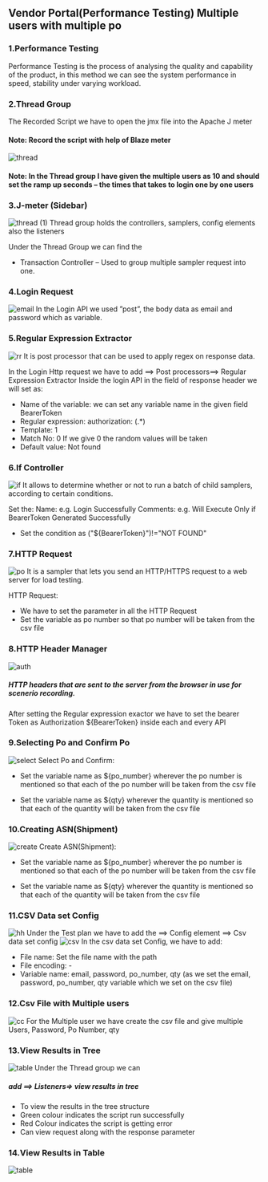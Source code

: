 ## Vendor Portal(Performance Testing) Multiple users with multiple po 
### 1.Performance Testing
Performance Testing is the process of analysing the quality and capability of the product, in this method we can see the system performance in speed, stability under varying workload. 
### 2.Thread Group 
The Recorded Script we have to open the jmx file into the Apache J meter 
#### Note: Record the script with help of Blaze meter 
![thread](https://user-images.githubusercontent.com/88279523/210039036-c727a5fe-a301-4705-b6ca-981263fa6c9e.png)
#### Note: In the Thread group I have given the multiple users as 10 and    should set the ramp up seconds – the times that takes to login one by one users  
### 3.J-meter (Sidebar)
![thread (1)](https://user-images.githubusercontent.com/88279523/210039059-f892cc84-d1e1-4e4c-b5fc-ad4f5aca5893.png)
Thread group holds the controllers, samplers, config elements also the listeners 

Under the Thread Group we can find the  
* Transaction Controller – Used to group multiple sampler request into one. 
### 4.Login Request 
![email](https://user-images.githubusercontent.com/88279523/210039207-8ea0093c-3e20-4f5e-8bb6-32e61ddc0acc.png)
In the Login API we used ”post”, the body data as email and password which as variable.
### 5.Regular Expression Extractor 
![rr](https://user-images.githubusercontent.com/88279523/210039250-a4e9436e-45d0-4ed5-841f-a364e0fa51c6.png)
It is post processor that can be used to apply regex on response data. 

In the Login Http request we have to add ==> Post processors==> Regular Expression Extractor 
Inside the login API in the field of response header we will set as: 
* Name of the variable: we can set any variable name in the given field BearerToken 
* Regular expression: authorization: (.*) 
* Template: $1$  
* Match No: 0 If we give 0 the random values will be taken 
* Default value: Not found 
### 6.If Controller 
![if](https://user-images.githubusercontent.com/88279523/210039327-e960c8e1-a438-4172-9b09-1da2bd842840.png)
It allows to determine whether or not to run a batch of child samplers, according to certain conditions. 

Set the: 
Name: e.g. Login Successfully 
Comments: e.g. Will Execute Only if BearerToken Generated Successfully 
* Set the condition as ("${BearerToken}")!="NOT FOUND"
### 7.HTTP Request 
![po](https://user-images.githubusercontent.com/88279523/210039391-0c2619e3-0160-4a51-829a-2faf114cb02f.png)
It is a sampler that lets you send an HTTP/HTTPS request to a web server for load testing. 

HTTP Request: 
* We have to set the parameter in all the HTTP Request  
* Set the variable as po number so that po number will be taken from the csv file 
### 8.HTTP Header Manager 
![auth](https://user-images.githubusercontent.com/88279523/210039458-fb344868-3eb1-46a3-8902-9854cba80d3c.png)
##### HTTP headers that are sent to the server from the browser in use for scenerio recording. 

After setting the Regular expression exactor we have to set the bearer Token as Authorization ${BearerToken} inside each and every API 
### 9.Selecting Po and Confirm Po 
![select](https://user-images.githubusercontent.com/88279523/210039530-bf0ce5cf-5f05-48e6-956d-c85a02a8d392.png)
Select Po and Confirm: 
* Set the variable name as ${po_number} wherever the po number is mentioned so that each of the po number will be taken from the csv file  

* Set the variable name as ${qty} wherever the quantity is mentioned so that each of the quantity will be taken from the csv file	 
### 10.Creating ASN(Shipment)
![create](https://user-images.githubusercontent.com/88279523/210039583-84b3e6de-7cef-4b86-aee4-183a20732c83.png)
Create ASN(Shipment): 
* Set the variable name as ${po_number} wherever the po number is mentioned so that each of the po number will be taken from the csv file  

* Set the variable name as ${qty} wherever the quantity is mentioned so that each of the quantity will be taken from the csv file	 
### 11.CSV Data set Config 
![hh](https://user-images.githubusercontent.com/88279523/210039709-b7e7312c-0d03-43c8-80e2-a38f414dbfa0.png)
Under the Test plan we have to add the ==> Config element ==> Csv data set config
![csv](https://user-images.githubusercontent.com/88279523/210039739-880e0bc8-d8b9-4324-88de-925c34a6adfe.png)
In the csv data set Config, we have to add: 

* File name: Set the file name with the path  
* File encoding: -  
* Variable name: email, password, po_number, qty (as we set the email, password, po_number, qty variable which we set on the csv file) 
### 12.Csv File with Multiple users 
![cc](https://user-images.githubusercontent.com/88279523/210039786-07e5c54b-d2e7-49b3-befd-4febdb8aa2a3.png)
For the Multiple user we have create the csv file and give multiple Users, Password, Po Number, qty 
### 13.View Results in Tree 
![table](https://user-images.githubusercontent.com/88279523/210039825-38a57285-ad4d-4c37-8cc1-15cf9098fab2.png)
Under the Thread group we can  
##### add ==> Listeners=> view results in tree 

* To view the results in the tree structure  
* Green colour indicates the script run successfully 
* Red Colour indicates the script is getting error  
* Can view request along with the response parameter 
### 14.View Results in Table 
![table](https://user-images.githubusercontent.com/88279523/210040012-213dde2d-f083-48bd-b9fb-93354bb856ac.png)

